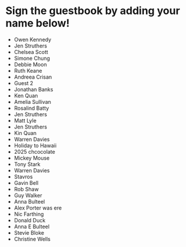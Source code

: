 
# Sign the guestbook by adding your name below!

- Owen Kennedy
- Jen Struthers
- Chelsea Scott
- Simone Chung
- Debbie Moon
- Ruth Keane
- Andreea Crisan
- Guest 2
- Jonathan Banks
- Ken Quan
- Amelia Sullivan
- Rosalind Batty
- Jen Struthers
- Matt Lyle
- Jen Struthers
- Kin Quan
- Warren Davies
- Holiday to Hawaii
- 2025 chcocolate
- Mickey Mouse
- Tony Stark
- Warren Davies
- Stavros
- Gavin Bell
- Rob Shaw
- Guy Walker
- Anna Bulteel
- Alex Porter was ere
- Nic Farthing
- Donald Duck
- Anna E Bulteel
- Stevie Bloke
- Christine Wells